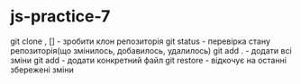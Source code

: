 # js-practice-7

git clone <repo name>, [] - зробити клон репозиторія
git status - перевірка стану репозиторія(що змінилось, добавилось, удалилось)
git add . - додати всі зміни
git add <file name> - додати конкретний файл
git restore <file name> - відкочує на останні збережені зміни
